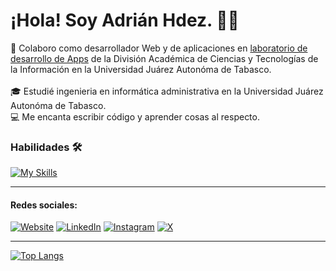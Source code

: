 <div align="left">
  <h1>¡Hola! Soy Adrián Hdez. 👋🏽</h1>
  

  <p align="left">
    🚀 Colaboro como desarrollador Web y de aplicaciones en <a href="https://github.com/X-devlab">laboratorio de desarrollo de Apps</a> de la División Académica de Ciencias y Tecnologías de la Información en la Universidad Juárez Autonóma de Tabasco.
    <br>
    <br>
    🎓 Estudié ingenieria en informática administrativa en la Universidad Juárez Autonóma de Tabasco.
    <br>
    💻 Me encanta escribir código y aprender cosas al respecto.
  </p>

  
  ### Habilidades 🛠
  [![My Skills](https://skillicons.dev/icons?i=html,css,js,ts,astro,react,tailwind,bootstrap,figma,git,vite,nodejs,unity,mysql)](https://skillicons.dev)

  ---

  #### Redes sociales: 
  [![Website](https://img.shields.io/badge/adrianhdez-ea580c?style=for-the-badge&logo=About.me&logoColor=white)](https://adrianhdez.tech/)
  [![LinkedIn](https://img.shields.io/badge/LinkedIn-0077B5?style=for-the-badge&logo=linkedin&logoColor=white)](https://www.linkedin.com/in/adrianh2/)
  [![Instagram](https://img.shields.io/badge/Instagram-%23E4405F.svg?style=for-the-badge&logo=Instagram&logoColor=white)](https://www.instagram.com/adrianh_2_)
  [![X](https://img.shields.io/badge/X-%23000000.svg?style=for-the-badge&logo=X&logoColor=white)](https://x.com/AdrianH_2)

  ---

  [![Top Langs](https://github-readme-stats.vercel.app/api/top-langs/?username=adrianhdez2&size_weight=0.0005&count_weight=0.3&layout=compact&theme=vision-friendly-dark)](https://github.com/adrianhdez2/github-readme-stats)
</div>